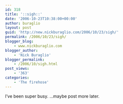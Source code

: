 ```yaml
---
id: 318
title: '::sigh::'
date: '2006-10-23T10:38:00+00:00'
author: buraglio
layout: post
guid: 'http://new.nickburaglio.com/2006/10/23/sigh/'
permalink: /2006/10/23/sigh/
blogger_blog:
    - www.nickburaglio.com
blogger_author:
    - 'Nick Buraglio'
blogger_permalink:
    - /2006/10/sigh.html
post_views:
    - '363'
categories:
    - 'The firehose'
---
```


I’ve been super busy. …maybe post more later.